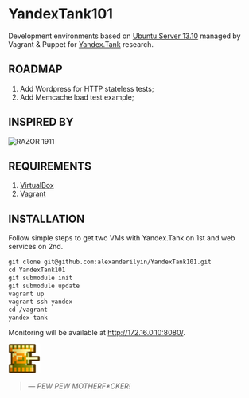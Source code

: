 YandexTank101
=============

Development environments based on [Ubuntu Server 13.10](http://releases.ubuntu.com/13.10/) managed by Vagrant & Puppet for [Yandex.Tank](http://api.yandex.ru/tank/) research.

ROADMAP
-------

1. Add Wordpress for HTTP stateless tests;
2. Add Memcache load test example;
 

INSPIRED BY
-----------

![RAZOR 1911](http://upload.wikimedia.org/wikipedia/ru/5/50/RAZOR_NFO.png)

REQUIREMENTS
------------

1. [VirtualBox](https://www.virtualbox.org)
2. [Vagrant](http://www.vagrantup.com)

INSTALLATION
------------

Follow simple steps to get two VMs with Yandex.Tank on 1st and web services on 2nd.

```
git clone git@github.com:alexanderilyin/YandexTank101.git
cd YandexTank101
git submodule init
git submodule update
vagrant up
vagrant ssh yandex
cd /vagrant
yandex-tank
```

Monitoring will be available at http://172.16.0.10:8080/.

![Battle City Yellow Tank](https://raw.githubusercontent.com/alexanderilyin/YandexTank101/master/images/tank_yellow.png)

> _— PEW PEW MOTHERF*CKER!_

